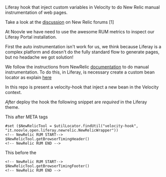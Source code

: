 Liferay hook that inject custom variables in Velocity to do New Relic manual instrumentation of web pages.

Take a look at the [discussion](https://discuss.newrelic.com/t/howto-real-user-monitoring-in-liferay-portal-6-1-6-2/4293) on New Relic forums [1]

At Noovle we have need to use the awesome RUM metrics to inspect our Liferay Portal installation.

First the auto instrumentation isn't work for us, we think because Liferay is a complex platform and doesn't do the fully standard flow to generate pages, but no headache we got solution!

We follow the instructions from NewRelic [documentation](https://docs.newrelic.com/docs/agents/java-agent/instrumentation/page-load-timing-java#manual_instrumentation) to do manual instrumentation.
To do this, in Liferay, is necessary create a custom bean locator as explain [here](https://www.liferay.com/web/pmesotten/blog/-/blogs/inject-any-custom-class-or-service-into-web-content-templates)

In this repo is present a velocity-hook that inject a new bean in the Velocity context.

_After_ deploy the hook the following snippet are _required_ in the Liferay theme.

This after META tags
```
#set ($NewRelicTool = $utilLocator.findUtil("velocity-hook", "it.noovle.open.liferay.newrelic.NewRelicWrapper"))
<!-- NewRelic RUM START-->
$NewRelicTool.getBrowserTimingHeader()
<!-- NewRelic RUM END -->
```

This before the </body>
```
<!-- NewRelic RUM START-->
$NewRelicTool.getBrowserTimingFooter()
<!-- NewRelic RUM END -->
```
